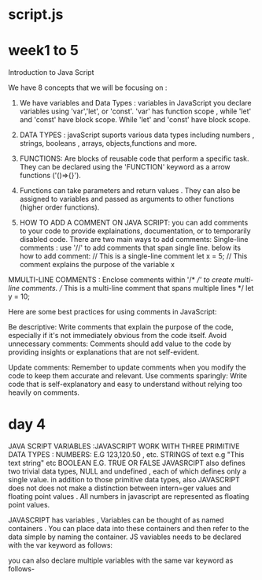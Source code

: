 # script.js
# week1 to 5 
Introduction to Java Script

We have 8 concepts that we will be focusing on : 
1. We have variables and Data Types : variables in JavaScript you declare variables using 'var','let', or 'const'. 'var' has function scope , while 'let' and 'const' have block scope. While 'let' and 'const' have block scope.
2. DATA TYPES : javaScript suports various data types including numbers , strings, booleans , arrays, objects,functions and more.
3. FUNCTIONS: Are blocks of reusable code that perform a specific task. They can be declared using the 'FUNCTION' keyword as a arrow functions ('()=>{}').
4. Functions can take parameters and return values . They can also be assigned to variables and passed as arguments to other functions (higher order functions).

5. HOW TO ADD A COMMENT ON JAVA SCRIPT: you can add comments to your code to provide explainations, documentation, or to temporarily disabled code. There are two main ways to add comments: Single-line comments : use '//' to add comments that span single line. below its how to add comment:
  // This is a single-line comment
let x = 5; // This comment explains the purpose of the variable x

MMULTI-LINE COMMENTS : Enclose comments within '/* */' to create multi-line comments. 
/* This is a multi-line comment
   that spans multiple lines */
let y = 10;

Here are some best practices for using comments in JavaScript:

Be descriptive: Write comments that explain the purpose of the code, especially if it's not immediately obvious from the code itself.
Avoid unnecessary comments: Comments should add value to the code by providing insights or explanations that are not self-evident.

Update comments: Remember to update comments when you modify the code to keep them accurate and relevant.
Use comments sparingly: Write code that is self-explanatory and easy to understand without relying too heavily on comments.

# day 4 
JAVA SCRIPT VARIABLES :JAVASCRIPT WORK WITH THREE PRIMITIVE DATA TYPES : 
NUMBERS: E.G 123,120.50 , etc.
STRINGS of text e.g "This text string" etc 
BOOLEAN E.G. TRUE OR FALSE 
JAVASRCIPT also defines two trivial data types, NULL and undefined , each of which defines only a single value. in addition to those primitive data types, also JAVASCRIPT does not does not make a distinction between intern=ger values and floating point values . All numbers in javascript are represented as floating point values.

JAVASCRIPT has variables , Variables can be thought of as named containers . You can place data into these containers and then refer to the data simple by naming the container. JS vaviables needs to be declared with the var keyword as follows: 
<script type = "text/javascript"> 
  <!--
    var money ;
    var name;
  //-->
</script>

you can also declare multiple variables with the same var keyword as follows- 
<script type= "text/javascript>
  <!--
  var money,name;
  </script>

  THIS IS HOW YOU CREATE A VARIABLE NAMED MONEY AND ASSIGN THE VALUE 2000.50 TO IT , YOU CAN ASSIGN A VALUE AT THE TIME OF INITIALIZATION AS FOLLOWS: 
  <script type ="text/javascript">
    <!--
      var nam ="Okuhle"
    var money;
    money=2000.50,

      Java is an untyped language it means that javascript variable can hold a value of any data type , you dont have to tell have to javascript during a variable declaration what type of value the variable will hold.

  # WEEK2 
    WEB DESIGN

    CALLIG ONE FUNCTION FROM ANOTHER FUNCTION
Function Definition: You define multiple functions, each with a specific task to perform.

Function Calls: Within one function, you can call another function to execute its task. This can be done using the function name followed by parentheses, optionally passing any required arguments.

Chaining Functions: By nesting function calls within each other, you can create a sequence of actions. The output of one function can serve as input for another function, allowing you to build more complex processes

    // Define three functions, each returning a string
function function1() {
    return "Hello";
}

function function2() {
    return "world!";
}

function function3() {
    return " How are you?";
}

// Define a main function that calls the three functions and concatenates their results
function mainFunction() {
    var result1 = function1();
    var result2 = function2();
    var result3 = function3();
    var finalResult = result1 + " " + result2 + result3;
    return finalResult;
}

// Call the main function and print the result
console.log(mainFunction()); // Output: Hello world! How are you?

  CREATING OBJECTS WITH USER-DEFINED FUNCTIONS:

    To create objects with user-defined functions in JavaScript, you can use constructor functions or ES6 class syntax. Constructor functions are traditional and widely used, while ES6 classes provide syntactic sugar over constructor functions. Here's how you can create objects using both approaches:

    
// Define a constructor function
function Person(name, age) {
    this.name = name;
    this.age = age;
}

// Add methods to the prototype of the constructor function
Person.prototype.greet = function() {
    return "Hello, my name is " + this.name + " and I am " + this.age + " years old.";
}

// Create instances of the Person object using the 'new' keyword
var person1 = new Person("John", 30);
var person2 = new Person("Alice", 25);

// Call methods on the objects
console.log(person1.greet()); // Output: Hello, my name is John and I am 30 years old.
console.log(person2.greet()); // Output: Hello, my name is Alice and I am 25 years old.

    # WEEK 2
    #DAY 3

      JAVASCRIPT METHODS AND THIS KEYWORD:
In JavaScript, the this keyword refers to the object that is currently executing the code. It provides a way to access properties and methods of the current object within a function or method. Understanding how this works is essential for object-oriented programming and for working with JavaScript methods.In JavaScript, methods are functions that are associated with objects. They are defined within the context of an object and are accessed using dot notation.

Example:

const person = {
  firstName: 'John',
  lastName: 'Doe',
  fullName: function() {
    return this.firstName + ' ' + this.lastName;
  }
};

console.log(person.fullName()); // Outputs: John Doe

      
    JAVA EMAIL VALIDATION CODE EXPLAINED:
    
Email validation is a crucial part of form validation, as it ensures that the email address provided by the user conforms to a certain format. While it's impossible to fully validate an email address using only JavaScript (the only sure way is to send a verification email), you can perform basic checks to ensure that the email address has a reasonable format.

   function validateEmail(email) {
  var re = /\S+@\S+\.\S+/; // Regular expression pattern for basic email format
  
  return re.test(email); // Returns true if the email matches the pattern, false otherwise
}
    

    
    

    
    
    
    

      



